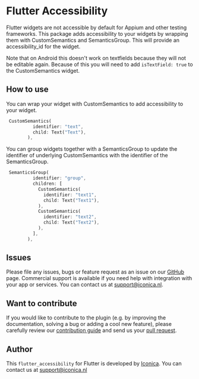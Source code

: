 # Flutter Accessibility

Flutter widgets are not accessible by default for Appium and other testing frameworks.
This package adds accessibility to your widgets by wrapping them with CustomSemantics and SemanticsGroup.
This will provide an accessibility_id for the widget.

Note that on Android this doesn't work on textfields because they will not be editable again.
Because of this you will need to add `isTextField: true` to the CustomSemantics widget.


## How to use

You can wrap your widget with CustomSemantics to add accessibility to your widget.
```dart
 CustomSemantics(
          identifier: "text",
          child: Text("Text"),
        ),
``` 

You can group widgets together with a SemanticsGroup to update the identifier of underlying CustomSemantics with the identifier of the SemanticsGroup.
```dart
 SemanticsGroup(
          identifier: "group",
          children: [
            CustomSemantics(
              identifier: "text1",
              child: Text("Text1"),
            ),
            CustomSemantics(
              identifier: "text2",
              child: Text("Text2"),
            ),
          ],
        ),
```

## Issues

Please file any issues, bugs or feature request as an issue on our [GitHub](https://github.com/Iconica-Development/flutter_accessibility/issues) page.
Commercial support is available if you need help with integration with your app or services. You can contact us at [support@iconica.nl](mailto:support@iconica.nl).

## Want to contribute

If you would like to contribute to the plugin (e.g. by improving the documentation, solving a bug or adding a cool new feature), please carefully review our [contribution guide](../CONTRIBUTING.md) and send us your [pull request](https://github.com/Iconica-Development/flutter_accessibility/pulls).

## Author

This `flutter_accessibility` for Flutter is developed by [Iconica](https://iconica.nl). You can contact us at <support@iconica.nl>